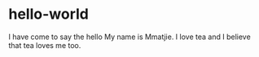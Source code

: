# hello-world
I have come to say the hello
My name is Mmatjie. I love tea and I believe that tea loves me too.
